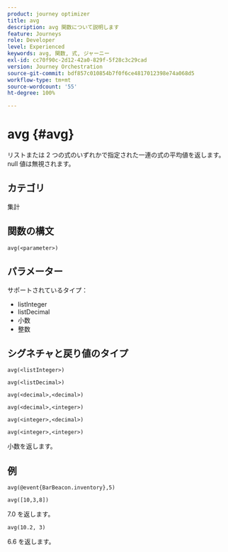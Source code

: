 ```yaml
---
product: journey optimizer
title: avg
description: avg 関数について説明します
feature: Journeys
role: Developer
level: Experienced
keywords: avg, 関数, 式, ジャーニー
exl-id: cc70f90c-2d12-42a0-829f-5f28c3c29cad
version: Journey Orchestration
source-git-commit: bdf857c010854b7f0f6ce4817012398e74a068d5
workflow-type: tm+mt
source-wordcount: '55'
ht-degree: 100%

---
```


# avg {#avg}

リストまたは 2 つの式のいずれかで指定された一連の式の平均値を返します。null 値は無視されます。


## カテゴリ

集計

## 関数の構文

`avg(<parameter>)`

## パラメーター

サポートされているタイプ：

* listInteger
* listDecimal
* 小数
* 整数

## シグネチャと戻り値のタイプ

`avg(<listInteger>)`

`avg(<listDecimal>)`

`avg(<decimal>,<decimal>)`

`avg(<decimal>,<integer>)`

`avg(<integer>,<decimal>)`

`avg(<integer>,<integer>)`

小数を返します。

## 例

`avg(@event{BarBeacon.inventory},5)`

`avg([10,3,8])`

7.0 を返します。

`avg(10.2, 3)`

6.6 を返します。
